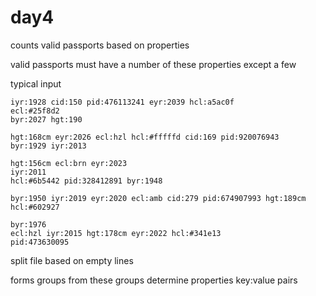 # day4

counts valid passports based on properties

valid passports must have a number of these properties except a few

typical input 

```
iyr:1928 cid:150 pid:476113241 eyr:2039 hcl:a5ac0f
ecl:#25f8d2
byr:2027 hgt:190

hgt:168cm eyr:2026 ecl:hzl hcl:#fffffd cid:169 pid:920076943
byr:1929 iyr:2013

hgt:156cm ecl:brn eyr:2023
iyr:2011
hcl:#6b5442 pid:328412891 byr:1948

byr:1950 iyr:2019 eyr:2020 ecl:amb cid:279 pid:674907993 hgt:189cm hcl:#602927

byr:1976
ecl:hzl iyr:2015 hgt:178cm eyr:2022 hcl:#341e13
pid:473630095

```

split file based on empty lines

forms groups
from these groups determine properties key:value pairs

